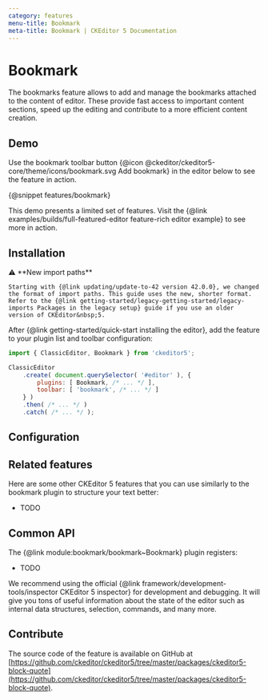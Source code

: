 ```yaml
---
category: features
menu-title: Bookmark
meta-title: Bookmark | CKEditor 5 Documentation
---
```


# Bookmark

The bookmarks feature allows to add and manage the bookmarks attached to the content of editor. These provide fast access to important content sections, speed up the editing and contribute to a more efficient content creation.

## Demo

Use the bookmark toolbar button {@icon @ckeditor/ckeditor5-core/theme/icons/bookmark.svg Add bookmark} in the editor below to see the feature in action.

{@snippet features/bookmark}

<info-box info>
	This demo presents a limited set of features. Visit the {@link examples/builds/full-featured-editor feature-rich editor example} to see more in action.
</info-box>

## Installation

<info-box info>
	⚠️ **New import paths**

	Starting with {@link updating/update-to-42 version 42.0.0}, we changed the format of import paths. This guide uses the new, shorter format. Refer to the {@link getting-started/legacy-getting-started/legacy-imports Packages in the legacy setup} guide if you use an older version of CKEditor&nbsp;5.
</info-box>

After {@link getting-started/quick-start installing the editor}, add the feature to your plugin list and toolbar configuration:

```js
import { ClassicEditor, Bookmark } from 'ckeditor5';

ClassicEditor
	.create( document.querySelector( '#editor' ), {
		plugins: [ Bookmark, /* ... */ ],
		toolbar: [ 'bookmark', /* ... */ ]
	} )
	.then( /* ... */ )
	.catch( /* ... */ );
```

## Configuration


## Related features

Here are some other CKEditor&nbsp;5 features that you can use similarly to the bookmark plugin to structure your text better:

* TODO

## Common API

The {@link module:bookmark/bookmark~Bookmark} plugin registers:

* TODO

<info-box>
	We recommend using the official {@link framework/development-tools/inspector CKEditor&nbsp;5 inspector} for development and debugging. It will give you tons of useful information about the state of the editor such as internal data structures, selection, commands, and many more.
</info-box>

## Contribute

The source code of the feature is available on GitHub at [https://github.com/ckeditor/ckeditor5/tree/master/packages/ckeditor5-block-quote](https://github.com/ckeditor/ckeditor5/tree/master/packages/ckeditor5-block-quote).
